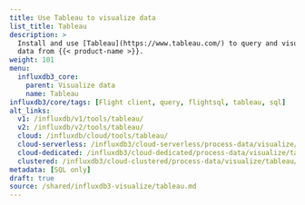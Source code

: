 ```yaml
---
title: Use Tableau to visualize data
list_title: Tableau
description: >
  Install and use [Tableau](https://www.tableau.com/) to query and visualize
  data from {{< product-name >}}.
weight: 101
menu:
  influxdb3_core:
    parent: Visualize data
    name: Tableau
influxdb3/core/tags: [Flight client, query, flightsql, tableau, sql]
alt_links:
  v1: /influxdb/v1/tools/tableau/
  v2: /influxdb/v2/tools/tableau/
  cloud: /influxdb/cloud/tools/tableau/
  cloud-serverless: /influxdb3/cloud-serverless/process-data/visualize/tableau/
  cloud-dedicated: /influxdb3/cloud-dedicated/process-data/visualize/tableau/
  clustered: /influxdb3/cloud-clustered/process-data/visualize/tableau/
metadata: [SQL only]
draft: true 
source: /shared/influxdb3-visualize/tableau.md
---
```


<!--
The content of this file is at content/shared/influxdb3-visualize/tableau.md
-->
